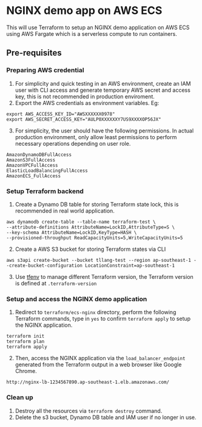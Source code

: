 NGINX demo app on AWS ECS
=====
This will use Terraform to setup an NGINX demo application on AWS ECS using AWS Fargate which is a serverless compute to run containers.

## Pre-requisites
### Preparing AWS credential
1. For simplicity and quick testing in an AWS environment, create an IAM user with CLI access and generate temporary AWS secret and access key, this is not recommended in production enviroment.
2. Export the AWS credentials as environment variables. Eg:
```
export AWS_ACCESS_KEY_ID="AWSXXXXXX0978"
export AWS_SECRET_ACCESS_KEY="AULP0XXXXXXY7US9XXXXOP56JX"
```
3. For simplicity, the user should have the following permissions. In actual production environment, only allow least permissions to perform necessary operations depending on user role.
```
AmazonDynamoDBFullAccess
AmazonS3FullAccess
AmazonVPCFullAccess
ElasticLoadBalancingFullAccess
AmazonECS_FullAccess
```

### Setup Terraform backend
1. Create a Dynamo DB table for storing Terraform state lock, this is recommended in real world application.
```
aws dynamodb create-table --table-name terraform-test \
--attribute-definitions AttributeName=LockID,AttributeType=S \
--key-schema AttributeName=LockID,KeyType=HASH \
--provisioned-throughput ReadCapacityUnits=5,WriteCapacityUnits=5
```
2. Create a AWS S3 bucket for storing Terraform states via CLI
```
aws s3api create-bucket --bucket tllang-test --region ap-southeast-1 --create-bucket-configuration LocationConstraint=ap-southeast-1
```
3. Use [tfenv](https://github.com/tfutils/tfenv) to manage different Terraform version, the Terraform version is defined at `.terraform-version`

### Setup and access the NGINX demo application
1. Redirect to `terraform/ecs-nginx` directory, perform the following Terraform commands, type in `yes` to confirm `terraform apply` to setup the NGINX application.
```
terraform init
terraform plan
terraform apply
```
2. Then, access the NGINX application via the `load_balancer_endpoint` generated from the Terraform output in a web browser like Google Chrome.
```
http://nginx-lb-1234567890.ap-southeast-1.elb.amazonaws.com/
```

### Clean up
1. Destroy all the resources via `terraform destroy` command.
2. Delete the s3 bucket, Dynamo DB table and IAM user if no longer in use.